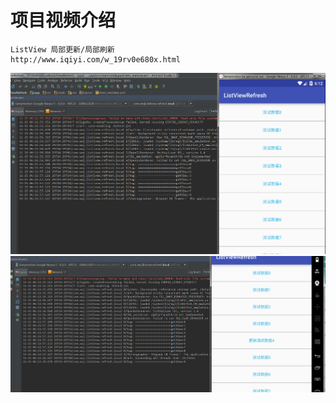 项目视频介绍 
===========

```
ListView 局部更新/局部刷新
http://www.iqiyi.com/w_19rv0e680x.html
```




![](https://github.com/githubwwj/ListViewReferenceLocal/blob/master/项目截图/第一张截图.png) 
![](https://github.com/githubwwj/ListViewReferenceLocal/blob/master/项目截图/第二张截图.png)

